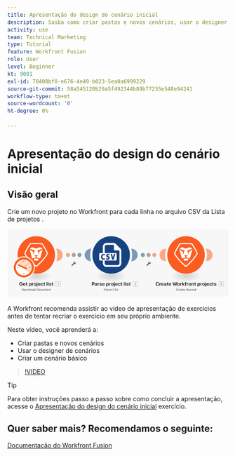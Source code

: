 ```yaml
---
title: Apresentação do design do cenário inicial
description: Saiba como criar pastas e novos cenários, usar o designer de cenários e criar um cenário básico em [!DNL Adobe Workfront Fusion].
activity: use
team: Technical Marketing
type: Tutorial
feature: Workfront Fusion
role: User
level: Beginner
kt: 9001
exl-id: 78408bf8-e676-4e49-b023-5ea0a6999229
source-git-commit: 58a545120b29a5f492344b89b77235e548e94241
workflow-type: tm+mt
source-wordcount: '0'
ht-degree: 0%

---
```


# Apresentação do design do cenário inicial

## Visão geral

Crie um novo projeto no Workfront para cada linha no arquivo CSV da Lista de projetos .

![Uma imagem do cenário de Fusão](assets/understand-the-basics-1.png)

A Workfront recomenda assistir ao vídeo de apresentação de exercícios antes de tentar recriar o exercício em seu próprio ambiente.

Neste vídeo, você aprenderá a:

* Criar pastas e novos cenários
* Usar o designer de cenários
* Criar um cenário básico

>[!VIDEO](https://video.tv.adobe.com/v/335261/?quality=12)

>[!TIP]
>
>Para obter instruções passo a passo sobre como concluir a apresentação, acesse o [Apresentação do design do cenário inicial](https://experienceleague.adobe.com/docs/workfront-learn/tutorials-workfront/fusion/exercises/initial-scenario-design.html?lang=en) exercício.



## Quer saber mais? Recomendamos o seguinte:

[Documentação do Workfront Fusion](https://experienceleague.adobe.com/docs/workfront/using/adobe-workfront-fusion/workfront-fusion-2.html?lang=en)
